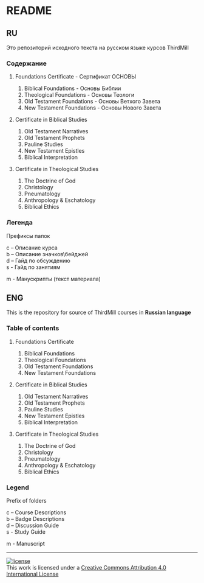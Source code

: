 # README #


## RU
Это репозиторий исходного текста на русском языке курсов ThirdMill

### Содержание ###

1. Foundations Certificate - Сертификат ОСНОВЫ

    1. Biblical Foundations - Основы Библии
    2. Theological Foundations - Основы Теологи
    3. Old Testament Foundations - Основы Ветхого Завета
    4. New Testament Foundations - Основы Нового Завета

2. Certificate in Biblical Studies

    1. Old Testament Narratives
    2. Old Testament Prophets
    3. Pauline Studies
    4. New Testament Epistles
    5. Biblical Interpretation

3. Certificate in Theological Studies

    1. The Doctrine of God
    2. Christology
    3. Pneumatology
    4. Anthropology & Eschatology
    5. Biblical Ethics

### Легенда ###
 

Префиксы папок 

c – Описание курса  
b – Описание значков\бейджей  
d – Гайд по обсуждению  
s - Гайд по занятиям

m - Манускрипты (текст материала)  

## ENG
This is the repository for source of ThirdMill courses in **Russian language**

### Table of contents ###

1. Foundations Certificate

    1. Biblical Foundations
    2. Theological Foundations
    3. Old Testament Foundations
    4. New Testament Foundations

2. Certificate in Biblical Studies

    1. Old Testament Narratives
    2. Old Testament Prophets
    3. Pauline Studies
    4. New Testament Epistles
    5. Biblical Interpretation

3. Certificate in Theological Studies

    1. The Doctrine of God
    2. Christology
    3. Pneumatology
    4. Anthropology & Eschatology
    5. Biblical Ethics

### Legend ###
 

Prefix of folders  

c – Course Descriptions  
b – Badge Descriptions  
d – Discussion Guide  
s - Study Guide

m - Manuscript  


---
    
[![license](https://i.creativecommons.org/l/by/4.0/88x31.png)](http://creativecommons.org/licenses/by/4.0/)  
This work is licensed under a [Creative Commons Attribution 4.0 International License](http://creativecommons.org/licenses/by/4.0/)

